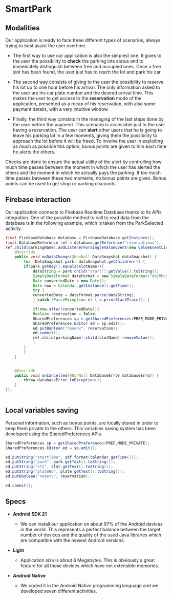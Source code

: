 # SmartPark

## Modalities
Our application is ready to face three different types of scenarios, always trying to best assist the user overtime.
* The first way to use our application is also the simplest one. It gives to the user the possibility to **check** the parking lots status and to immediately distinguish between free and occupied ones. Once a free slot has been found, the user just has to reach the lot and park his car.

* The second way consists of giving to the user the possibility to reserve his lot up to one hour before his arrival. The only information asked to the user are his car plate number and the desired arrival time. This makes the user to get access to the **reservation** mode of the application, presented as a recap of his reservation, with also some payment details, with a very intuitive window. 

* Finally, the third way consists in the managing of the last steps done by the user before the payment. This scenario is accessible just to the user having a reservation. The user can **alert** other users that he is going to leave his parking lot in a few moments, giving them the possibility to approach the lot before it will be freed.
To involve the user in exploiting as much as possible this option, bonus points are given to him each time he alerts the others. 

Checks are done to ensure the actual utility of the alert by controlling how much time passes between the moment in which the user has alerted the others and the moment in which he actually pays the parking. If too much time passes between these two moments, no bonus points are given. Bonus points can be used to get shop or parking discounts.

## Firebase interaction
Our application connects to Firebase Realtime Database thanks to its APIs integration. One of the possible method to call to read data from the database is in the following example, which is taken from the ParkSelected activity.

```java
final FirebaseDatabase database = FirebaseDatabase.getInstance();
final DatabaseReference ref = database.getReference("reservations");
ref.child(parkingName).addListenerForSingleValueEvent(new ValueEventListener() {
	@Override
	public void onDataChange(@NonNull DataSnapshot dataSnapshot) {
	    for (DataSnapshot park: dataSnapshot.getChildren()) {
		if(park.getKey().equals(slotName)){
		    dateString = park.child("start").getValue().toString();
		    SimpleDateFormat dateFormat = new SimpleDateFormat("dd/MM/yyyy HH:mm:ss");
		    Date convertedDate = new Date();
		    Date now = Calendar.getInstance().getTime();
		    try {
			convertedDate = dateFormat.parse(dateString);
		    } catch (ParseException e) { e.printStackTrace(); }

		    if(now.after(convertedDate)){
			Boolean reservation = false;
			SharedPreferences sp = getSharedPreferences(PREF,MODE_PRIVATE);
			SharedPreferences.Editor ed = sp.edit();
			ed.putBoolean("reserv", reservation);
			ed.commit();
			ref.child(parkingName).child(slotName).removeValue();
		    }
		}
	    }
	}


	@Override
	public void onCancelled(@NonNull DatabaseError databaseError) {
	    throw databaseError.toException();
	}
});
	    
```

## Local variables saving
Personal information, such as bonus points, are locally stored in order to keep them private to the others. This variables saving system has been developed using the SharedPreferences APIs.

```java
SharedPreferences sp = getSharedPreferences(PREF,MODE_PRIVATE);
SharedPreferences.Editor ed = sp.edit();

ed.putString("startTime", sdf.format(calendar.getTime()));
ed.putString("park", park.getText().toString());
ed.putString("slt", slot.getText().toString());
ed.putString("plateNo", plate.getText().toString());
ed.putBoolean("reserv", reservation);

ed.commit();
```

## Specs
* **Android SDK 21**
	* We can install our application on about 97% of the Android devices in the world. This represents a perfect balance between the target number of devices and the quality of the used Java libraries which are compatible with the newest Android versions.
	
*	**Light**
	*  Application size is about 6 Megabytes. This is obviously a great feature for all those devices which have not extensible memories. 

* **Android Native**
	* We coded it in the Android Native programming language and we developed seven different activities.
